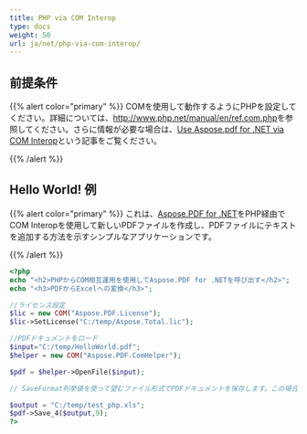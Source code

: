 ```yaml
---
title: PHP via COM Interop
type: docs
weight: 50
url: ja/net/php-via-com-interop/
---
```


## 前提条件

{{% alert color="primary" %}}
COMを使用して動作するようにPHPを設定してください。詳細については、<http://www.php.net/manual/en/ref.com.php>を参照してください。さらに情報が必要な場合は、[Use Aspose.pdf for .NET via COM Interop](/pdf/net/use-aspose-pdf-for-net-via-com-interop/)という記事をご覧ください。

{{% /alert %}}

## Hello World! 例

{{% alert color="primary" %}}
これは、[Aspose.PDF for .NET](/pdf/net/)をPHP経由でCOM Interopを使用して新しいPDFファイルを作成し、PDFファイルにテキストを追加する方法を示すシンプルなアプリケーションです。

{{% /alert %}}

```php
<?php
echo "<h2>PHPからCOM相互運用を使用してAspose.PDF for .NETを呼び出す</h2>";
echo "<h3>PDFからExcelへの変換</h3>";

//ライセンス設定
$lic = new COM("Aspose.PDF.License");
$lic->SetLicense("C:/temp/Aspose.Total.lic");

//PDFドキュメントをロード
$input="C:/temp/HelloWorld.pdf";
$helper = new COM("Aspose.PDF.ComHelper");

$pdf = $helper->OpenFile($input);

// SaveFormat列挙値を使って望むファイル形式でPDFドキュメントを保存します。この場合、Excelのために9を渡します。

$output = "C:/temp/test_php.xls";
$pdf->Save_4($output,9);
?>
```


